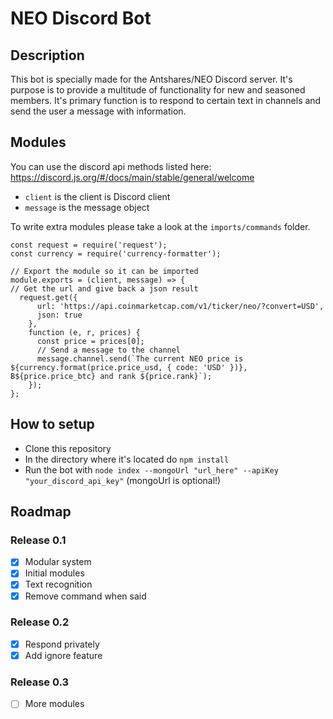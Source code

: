 # NEO Discord Bot

## Description
This bot is specially made for the Antshares/NEO Discord server. It's purpose is to provide a multitude of functionality for new and seasoned members. It's primary function is to respond to certain text in channels and send the user a message with information.

## Modules
You can use the discord api methods listed here: https://discord.js.org/#/docs/main/stable/general/welcome

- `client` is the client is Discord client
- `message` is the message object

To write extra modules please take a look at the `imports/commands` folder.
```
const request = require('request');
const currency = require('currency-formatter');

// Export the module so it can be imported
module.exports = (client, message) => {
// Get the url and give back a json result
  request.get({
      url: 'https://api.coinmarketcap.com/v1/ticker/neo/?convert=USD',
      json: true
    },
    function (e, r, prices) {
      const price = prices[0];
      // Send a message to the channel
      message.channel.send(`The current NEO price is ${currency.format(price.price_usd, { code: 'USD' })}, B${price.price_btc} and rank ${price.rank}`);
    });
};
```

## How to setup
 - Clone this repository
 - In the directory where it's located do `npm install`
 - Run the bot with `node index --mongoUrl "url_here" --apiKey "your_discord_api_key"` (mongoUrl is optional!)

## Roadmap

### Release 0.1
- [x] Modular system
- [x] Initial modules
- [x] Text recognition
- [x] Remove command when said

### Release 0.2
- [x] Respond privately
- [x] Add ignore feature

### Release 0.3
- [ ] More modules
